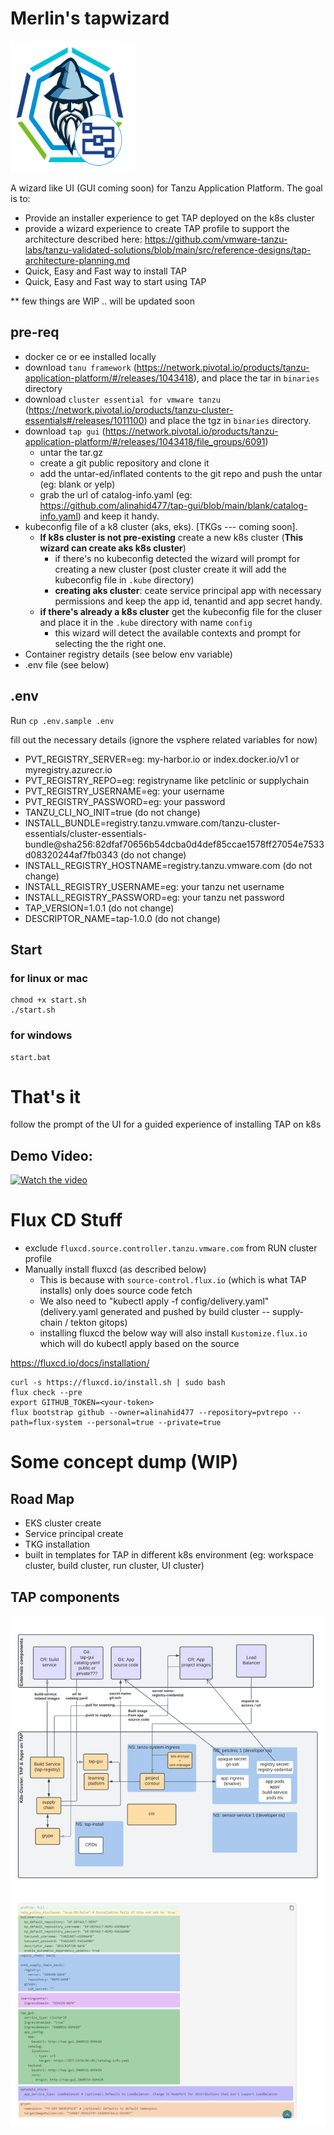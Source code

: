 # Merlin's tapwizard

<img src="images/logo.png" alt="Merlin-TAP" width=200 height=210/>

A wizard like UI (GUI coming soon) for Tanzu Application Platform. The goal is to:
- Provide an installer experience to get TAP deployed on the k8s cluster
- provide a wizard experience to create TAP profile to support the architecture described here: https://github.com/vmware-tanzu-labs/tanzu-validated-solutions/blob/main/src/reference-designs/tap-architecture-planning.md
- Quick, Easy and Fast way to install TAP 
- Quick, Easy and Fast way to start using TAP

** few things are WIP .. will be updated soon

## pre-req
- docker ce or ee installed locally
- download `tanu framework` (https://network.pivotal.io/products/tanzu-application-platform/#/releases/1043418), and place the tar in `binaries` directory
- download `cluster essential for vmware tanzu` (https://network.pivotal.io/products/tanzu-cluster-essentials#/releases/1011100) and place the tgz in `binaries` directory.
- download `tap gui` (https://network.pivotal.io/products/tanzu-application-platform/#/releases/1043418/file_groups/6091) 
    - untar the tar.gz
    - create a git public repository and clone it
    - add the untar-ed/inflated contents to the git repo and push the untar (eg: blank or yelp) 
    - grab the url of catalog-info.yaml (eg: https://github.com/alinahid477/tap-gui/blob/main/blank/catalog-info.yaml) and keep it handy.
- kubeconfig file of a k8 cluster (aks, eks). [TKGs --- coming soon].
    - **If k8s cluster is not pre-existing** create a new k8s cluster (**This wizard can create aks k8s cluster**)
        - if there's no kubeconfig detected the wizard will prompt for creating a new cluster (post cluster create it will add the kubeconfig file in `.kube` directory)
        - **creating aks cluster**: ceate service principal app with necessary permissions and keep the app id, tenantid and app secret handy.
    - **if there's already a k8s cluster** get the kubeconfig file for the cluser and place it in the `.kube` directory with name `config`
        - this wizard will detect the available contexts and prompt for selecting the the right one.
- Container registry details (see below env variable)
- .env file (see below)

## .env
Run `cp .env.sample .env`

fill out the necessary details (ignore the vsphere related variables for now)

- PVT_REGISTRY_SERVER=eg: my-harbor.io or index.docker.io/v1 or myregistry.azurecr.io
- PVT_REGISTRY_REPO=eg: registryname like petclinic or supplychain
- PVT_REGISTRY_USERNAME=eg: your username
- PVT_REGISTRY_PASSWORD=eg: your password
- TANZU_CLI_NO_INIT=true (do not change)
- INSTALL_BUNDLE=registry.tanzu.vmware.com/tanzu-cluster-essentials/cluster-essentials-bundle@sha256:82dfaf70656b54dcba0d4def85ccae1578ff27054e7533d08320244af7fb0343 (do not change)
- INSTALL_REGISTRY_HOSTNAME=registry.tanzu.vmware.com (do not change)
- INSTALL_REGISTRY_USERNAME=eg: your tanzu net username
- INSTALL_REGISTRY_PASSWORD=eg: your tanzu net password
- TAP_VERSION=1.0.1 (do not change)
- DESCRIPTOR_NAME=tap-1.0.0 (do not change)



## Start

### for linux or mac
```
chmod +x start.sh
./start.sh
```

### for windows
```
start.bat
```

# That's it
follow the prompt of the UI for a guided experience of installing TAP on k8s

## Demo Video:

[![Watch the video](https://img.youtube.com/vi/vHhRGqbM3uU/hqdefault.jpg)](https://youtu.be/vHhRGqbM3uU)


# Flux CD Stuff

- exclude `fluxcd.source.controller.tanzu.vmware.com` from RUN cluster profile
- Manually install fluxcd (as described below)
    - This is because with `source-control.flux.io` (which is what TAP installs) only does source code fetch
    - We also need to "kubectl apply -f config/delivery.yaml" (delivery.yaml generated and pushed by build cluster -- supply-chain / tekton gitops)
    - installing fluxcd the below way will also install `Kustomize.flux.io` which will do kubectl apply based on the source 

https://fluxcd.io/docs/installation/

```
curl -s https://fluxcd.io/install.sh | sudo bash
flux check --pre
export GITHUB_TOKEN=<your-token>
flux bootstrap github --owner=alinahid477 --repository=pvtrepo --path=flux-system --personal=true --private=true
```


# Some concept dump (WIP)

## Road Map
- EKS cluster create
- Service principal create 
- TKG installation
- built in templates for TAP in different k8s environment (eg: workspace cluster, build cluster, run cluster, UI cluster)

## TAP components

<img src="images/tap-whiteboard.png" alt="TAP"/>
